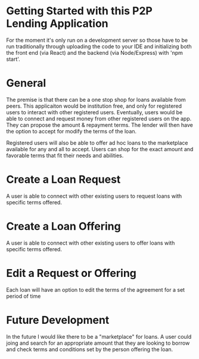 # Getting Started with this P2P Lending Application

For the moment it's only run on a development server so those have to be run traditionally through uploading the code to your IDE and initializing both the front end (via React) and the backend (via Node/Express) with 'npm start'.

# General

The premise is that there can be a one stop shop for loans available from peers. This applicaiton would be institution free, and only for registered users to interact with other registered users. Eventually, users would be able to connect and request money from other registered users on the app. They can propose the amount & repayment terms. The lender will then have the option to accept for modify the terms of the loan.

Registered users will also be able to offer ad hoc loans to the marketplace available for any and all to accept. Users can shop for the exact amount and favorable terms that fit their needs and abilities.

# Create a Loan Request

A user is able to connect with other existing users to request loans with specific terms offered.

# Create a Loan Offering

A user is able to connect with other existing users to offer loans with specific terms offered.

# Edit a Request or Offering

Each loan will have an option to edit the terms of the agreement for a set period of time

# Future Development

In the future I would like there to be a "marketplace" for loans. A user could joing and search for an appropriate amount that they are looking to borrow and check terms and conditions set by the person offering the loan.
